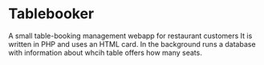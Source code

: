 # Tablebooker
A small table-booking management webapp for restaurant customers
It is written in PHP and uses an HTML card. 
In the background runs a database with information about whcih table offers how many seats.